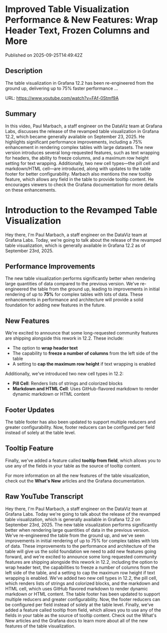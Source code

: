 # Improved Table Visualization Performance &amp; New Features: Wrap Header Text, Frozen Columns and More

Published on 2025-09-25T14:49:42Z

## Description

The table visualization in Grafana 12.2 has been re-engineered from the ground up, delivering up to 75% faster performance ...

URL: https://www.youtube.com/watch?v=FAf-0Stmf9A

## Summary

In this video, Paul Marbach, a staff engineer on the DataViz team at Grafana Labs, discusses the release of the revamped table visualization in Grafana 12.2, which became generally available on September 23, 2025. He highlights significant performance improvements, including a 75% enhancement in rendering complex tables with large datasets. The new version introduces several long-requested features, such as text wrapping for headers, the ability to freeze columns, and a maximum row height setting for text wrapping. Additionally, two new cell types—the pill cell and markdown/HTML cell—are introduced, along with updates to the table footer for better configurability. Marbach also mentions the new tooltip feature, which allows any field in the table to provide tooltip content. He encourages viewers to check the Grafana documentation for more details on these enhancements.

# Introduction to the Revamped Table Visualization

Hey there, I'm Paul Marbach, a staff engineer on the DataViz team at Grafana Labs. Today, we're going to talk about the release of the revamped table visualization, which is generally available in Grafana 12.2 as of September 23rd, 2025.

## Performance Improvements

The new table visualization performs significantly better when rendering large quantities of data compared to the previous version. We've re-engineered the table from the ground up, leading to improvements in initial rendering of up to **75%** for complex tables with lots of data. These enhancements in performance and architecture will provide a solid foundation for adding new features in the future.

## New Features

We're excited to announce that some long-requested community features are shipping alongside this rework in 12.2. These include:

- The option to **wrap header text**
- The capability to **freeze a number of columns** from the left side of the table
- A setting to **cap the maximum row height** if text wrapping is enabled

Additionally, we've introduced two new cell types in 12.2:

- **Pill Cell**: Renders lists of strings and colorized blocks
- **Markdown and HTML Cell**: Uses GitHub-flavored markdown to render dynamic markdown or HTML content

## Footer Updates

The table footer has also been updated to support multiple reducers and greater configurability. Now, footer reducers can be configured per field instead of solely at the table level.

## Tooltip Feature

Finally, we've added a feature called **tooltip from field**, which allows you to use any of the fields in your table as the source of tooltip content.

For more information on all the new features of the table visualization, check out the **What's New** articles and the Grafana documentation.

## Raw YouTube Transcript

Hey there, I'm Paul Marbach, a staff engineer on the
DataViz team at Grafana Labs. Today we're going to talk
about the release of the
revamped table visualization, which is generally available in
Grafana 12.2 on September 23rd, 2025. The new table visualization performs
significantly better when rendering large quantities of data in
the previous version. We've re-engineered the
table from the ground up, and we've seen improvements in initial
rendering of up to 75% for complex tables with lots of data. These improvements to the performance and
architecture of the table will give us the solid foundation we need to
add new features going forward, and we're excited to announce some
long requested community features are shipping alongside this rework in 12.2, including the option to wrap header text, the capabilities to freeze a number of
columns from the left side of the table, and a setting to cap the maximum row
height if text wrapping is enabled. We've added two new cell types
in 12.2, the pill cell, which renders lists of
strings and colorized blocks, and the markdown and HTML cell, which uses GitHub flavored markdown to
render dynamic markdown or HTML content. The table footer has been updated to
support multiple reducers and greater configurability. Now, the footer reducers can be configured
per field instead of solely at the table level. Finally, we've added a
feature called tooltip from field, which allows you to use any of the fields
in your table as the source of tooltip content. Check out the What's New articles and
the Grafana docs to learn more about all of the new features of
the table visualization.

